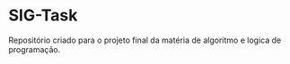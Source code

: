 # SIG-Task
Repositório criado para o projeto final da matéria de algoritmo e logica de programação.

